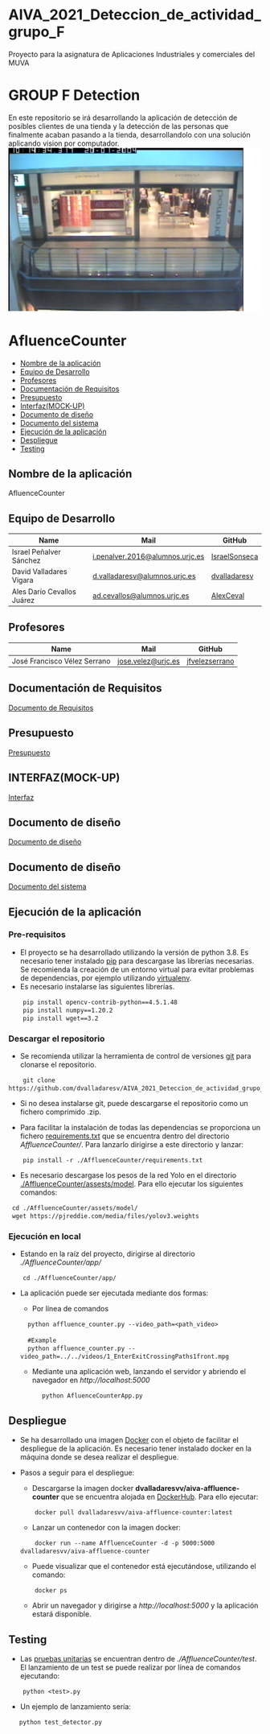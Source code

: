 # AIVA_2021_Deteccion_de_actividad_grupo_F
Proyecto para la asignatura de Aplicaciones Industriales y comerciales del MUVA



#  GROUP F Detection
En este repositorio se irá desarrollando la aplicación de detección de posibles clientes de una tienda y la detección de las personas que finalmente acaban pasando a la tienda, desarrollandolo con una solución aplicando vision por computador.
<img src="./images/CAPTURA.png">
 
 
# AfluenceCounter
 - [Nombre de la aplicación](#Nombre-de-la-aplicación)
 - [Equipo de Desarrollo](#Equipo-de-Desarrollo)
 - [Profesores](#Profesores)
 - [Documentación de Requisitos](#Documentación-de-Requisitos)
 - [Presupuesto](#Presupuesto)
 - [Interfaz(MOCK-UP)](#Interfaz(MOCK-UP))
 - [Documento de diseño](#Documeto-de-diseño)
 - [Documento del sistema](#Documeto-del-sistema)
 - [Ejecución de la aplicación](#Ejecución-de-la-aplicación)
 - [Despliegue](#Despliegue)  
 - [Testing](#Testing)






## Nombre de la aplicación ##
AfluenceCounter

## Equipo de Desarrollo ##
| Name | Mail | GitHub |
| ---- | ---- | ------ |
| Israel Peñalver Sánchez | i.penalver.2016@alumnos.urjc.es | [IsraelSonseca](https://github.com/IsraelSonseca) |
| David Valladares Vigara |	d.valladaresv@alumnos.urjc.es |	[dvalladaresv](https://github.com/dvalladaresv) |
| Ales Darío Cevallos Juárez |	ad.cevallos@alumnos.urjc.es |	[AlexCeval](https://github.com/AlexCeval) |

## Profesores ##
| Name | Mail | GitHub |
| ---- | ---- | ------ |
| José Francisco Vélez Serrano | jose.velez@urjc.es | [jfvelezserrano](https://github.com/jfvelezserrano) |


## Documentación de Requisitos ##
[Documento de Requisitos](./docs/RequisitosDRS.pdf)

## Presupuesto ##
[Presupuesto](./docs/Presupuesto.pdf)

## INTERFAZ(MOCK-UP) ##
[Interfaz](./docs/mockup.pdf)

## Documento de diseño ##
[Documento de diseño](./docs/documento_de_diseño.pdf)
## Documento de diseño ##
[Documento del sistema](./docs/sistema_funcional.pdf)
## Ejecución de la aplicación ##  

### Pre-requisitos    
- El proyecto se ha desarrollado utilizando la versión de python 3.8. Es necesario tener instalado [pip](https://pypi.org/project/pip/) para descargase las librerías necesarias. Se recomienda la creación de un entorno virtual para evitar problemas de dependencias, por ejemplo utilizando [virtualenv](https://virtualenv.pypa.io/en/latest/).   
- Es necesario instalarse las siguientes librerías.   
~~~
    pip install opencv-contrib-python==4.5.1.48
    pip install numpy==1.20.2
    pip install wget==3.2
~~~ 

### Descargar el repositorio
- Se recomienda utilizar la herramienta de control de versiones [git](https://git-scm.com/) para clonarse el repositorio.  
~~~
    git clone https://github.com/dvalladaresv/AIVA_2021_Deteccion_de_actividad_grupo_F.git
~~~   
- Si no desea instalarse git, puede descargarse el repositorio como un fichero comprimido .zip. 


- Para facilitar la instalación de todas las dependencias se proporciona un fichero [requirements.txt](./AffluenceCounter/requirements.txt) que se encuentra dentro del directorio *AffluenceCounter/*. Para lanzarlo dirigirse a este directorio y lanzar:
~~~
    pip install -r ./AffluenceCounter/requirements.txt
~~~
- Es necesario descargase los pesos de la red Yolo en el directorio [./AffluenceCounter/assests/model](./AffluenceCounter/assets/model/). Para ello ejecutar los siguientes comandos:
~~~ 
 cd ./AffluenceCounter/assets/model/ 
 wget https://pjreddie.com/media/files/yolov3.weights
~~~   


### Ejecución en local

- Estando en la raíz del proyecto, dirigirse al directorio *./AffluenceCounter/app/*   
~~~
    cd ./AffluenceCounter/app/
~~~

- La aplicación puede ser ejecutada mediante dos formas:
  
  - Por línea de comandos
  ~~~
    python affluence_counter.py --video_path=<path_video>  
  
    #Example
    python affluence_counter.py --video_path=../../videos/1_EnterExitCrossingPaths1front.mpg
  ~~~   
  
  - Mediante una aplicación web, lanzando el servidor y abriendo el navegador en *http://localhost:5000*
  ~~~   
        python AfluenceCounterApp.py
  ~~~   

## Despliegue ##

- Se ha desarrollado una imagen [Docker](https://www.docker.com/) con el objeto de facilitar el despliegue de la aplicación. Es necesario tener instalado docker en la máquina donde se desea realizar el despliegue.    

- Pasos a seguir para el despliegue:   
    - Descargarse la imagen docker **dvalladaresvv/aiva-affluence-counter** que se encuentra alojada en [DockerHub](https://hub.docker.com/). Para ello ejecutar:   
    ~~~
        docker pull dvalladaresvv/aiva-affluence-counter:latest
    ~~~   
  
    - Lanzar un contenedor con la imagen docker:   
    ~~~
        docker run --name AffluenceCounter -d -p 5000:5000 dvalladaresvv/aiva-affluence-counter   
    ~~~    
    - Puede visualizar que el contenedor está ejecutándose, utilizando el comando:   
    ~~~
        docker ps
    ~~~  
    - Abrir un navegador y dirigirse a *http://localhost:5000* y la aplicación estará disponible.   

## Testing ##

- Las [pruebas unitarias](./AffluenceCounter/test) se encuentran dentro de *./AffluenceCounter/test*. El lanzamiento de un test se puede realizar por línea de comandos ejecutando:   
~~~
    python <test>.py
~~~ 

- Un ejemplo de lanzamiento sería:
~~~
   python test_detector.py
~~~
    


